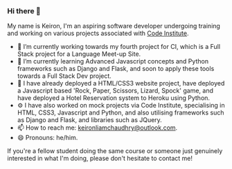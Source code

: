 ### Hi there 👋

My name is Keiron, I'm an aspiring software developer undergoing training and working on various projects associated with [Code Institute](https://codeinstitute.net/global/full-stack-software-development-diploma/?utm_term=code%20institute&utm_campaign=CI+-+ROW+-+Search+-+Brand&utm_source=adwords&utm_medium=ppc&hsa_acc=8983321581&hsa_cam=15207113220&hsa_grp=130324141420&hsa_ad=581817633110&hsa_src=g&hsa_tgt=aud-1599270334980:kwd-319867646331&hsa_kw=code%20institute&hsa_mt=e&hsa_net=adwords&hsa_ver=3&gclid=Cj0KCQjwntCVBhDdARIsAMEwAClRxvOaIaheWD_q2ubAxYcz2ezjLF9kyk-3x97xrHum1Cjce368AtMaAmTyEALw_wcB).

- 🔭 I’m currently working towards my fourth project for CI, which is a Full Stack project for a Language Meet-up Site.
- 🌱 I’m currently learning Advanced Javascript concepts and Python frameworks such as Django and Flask, and soon to apply these tools towards a Full Stack Dev project.
- 💾 I have already deployed a HTML/CSS3 website project, have deployed a Javascript based 'Rock, Paper, Scissors, Lizard, Spock' game, and have deployed a Hotel Reservation system to Heroku using Python.
- ⚙️ I have also worked on mock projects via Code Institute, specialising in HTML, CSS3, Javascript and Python, and also utilising frameworks such as Django and Flask, and libraries such as JQuery.
- 📫 How to reach me: keironliamchaudhry@outlook.com.
- 😄 Pronouns: he/him.

If you're a fellow student doing the same course or someone just genuinely interested in what I'm doing, please don't hesitate to contact me!

